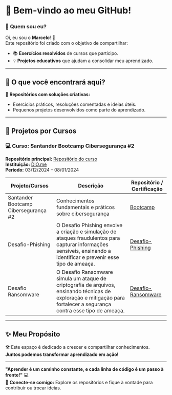 # 👋 Bem-vindo ao meu GitHub!  

### 🌟 Quem sou eu?  
Oi, eu sou o **Marcelo**! 🚀  
Este repositório foi criado com o objetivo de compartilhar:  
- 📚 **Exercícios resolvidos** de cursos que participo.  
- 💡 **Projetos educativos** que ajudam a consolidar meu aprendizado.  

---

## 🐾 O que você encontrará aqui?  
📂 **Repositórios com soluções criativas:**  
- Exercícios práticos, resoluções comentadas e ideias úteis.  
- Pequenos projetos desenvolvidos como parte do aprendizado.  
<!--
💻 **Tecnologias que exploro:**  
- React, JavaScript, Tailwind CSS, Next.js e mais!  

🌟 **Inspiração para outros estudantes:**  
- Se algo te ajudar ou inspirar, deixa uma ⭐!  
-->
---

## 🚀 Projetos por Cursos  

### 💻 Curso: Santander Bootcamp Cibersegurança #2
**Repositório principal:** [Repositório do curso](https://github.com/Marcelodevs013/Santander-Bootcamp-Ciberseguranca)  
**Instituição:** [DIO.me](https://web.dio.me/)  
**Período:** 03/12/2024 – 08/01/2024  

| Projeto/Cursos  | Descrição                                                                                   | Repositório / Certificação                                                |
|-----------------|---------------------------------------------------------------------------------------------|---------------------------------------------------------------------------|
|Santander Bootcamp Cibersegurança #2   | Conhecimentos fundamentais e práticos sobre cibersegurança | [Bootcamp](https://github.com/Marcelodevs013/Santander-Bootcamp-Ciberseguranca)                      |
|Desafio-Phishing| O Desafio Phishing envolve a criação e simulação de ataques fraudulentos para capturar informações sensíveis, ensinando a identificar e prevenir esse tipo de ameaça. | [Desafio-Phishing](https://github.com/Marcelodevs013/Desafio-Phishing-para-captura-de-senhas-do-Intagram)                        |
| Desafio Ransomware  | O Desafio Ransomware simula um ataque de criptografia de arquivos, ensinando técnicas de exploração e mitigação para fortalecer a segurança contra esse tipo de ameaça.| [Desafio-Ransomware](https://github.com/Marcelodevs013/Desafio-Ransomware) |

---

<!--

### 💻 Curso: Ri Happy - Front-end do Zero
**Repositório principal:** [Repositório do curso](https://github.com/marcelofdsantos/fundamentos-de-programacao)  
**Instituição:** [DIO.me](https://www.dio.me/)  
**Período:** Janeiro de 2024 – Maio de 2024  

| Projeto/Cursos  | Descrição                                                                                   | Link                                                                                 |
|-----------------|---------------------------------------------------------------------------------------------|--------------------------------------------------------------------------------------|
| Divina Pizza    | Um aplicativo interativo para pizzarias com personalização de ingredientes e pedidos online. | [Divina Pizza](https://github.com/marcelofdsantos/divina-pizza)                      |
| Burger Star     | Cardápio dinâmico para hambúrgueres com tema claro/escuro e design responsivo.               | [Burger Star](https://github.com/marcelofdsantos/burger-star)                        |
| Meu Portfólio   | Apresentação dos meus projetos, habilidades e contato, desenvolvido com Next.js e TailwindCSS. | [Meu Portfólio](https://github.com/marcelofdsantos/meu-portfolio)                    |
---
### 💻 Curso: Desenvolvimento Front-End  
**Instituição:** [DevSoluX Academy](https://devsolux.com)  
**Período:** Janeiro de 2024 – Maio de 2024  
| Projeto         | Descrição                                                                                   | Link                                                                                 |
|-----------------|---------------------------------------------------------------------------------------------|--------------------------------------------------------------------------------------|
| Divina Pizza    | Um aplicativo interativo para pizzarias com personalização de ingredientes e pedidos online. | [Divina Pizza](https://github.com/marcelofdsantos/divina-pizza)                      |
| Burger Star     | Cardápio dinâmico para hambúrgueres com tema claro/escuro e design responsivo.               | [Burger Star](https://github.com/marcelofdsantos/burger-star)                        |
| Meu Portfólio   | Apresentação dos meus projetos, habilidades e contato, desenvolvido com Next.js e TailwindCSS. | [Meu Portfólio](https://github.com/marcelofdsantos/meu-portfolio)                    |
---

### 💻 Curso: Desenvolvimento Front-End  
**Instituição:** [DevSoluX Academy](https://devsolux.com)  
**Período:** Janeiro de 2024 – Maio de 2024  
| Projeto         | Descrição                                                                                   | Link                                                                                 |
|-----------------|---------------------------------------------------------------------------------------------|--------------------------------------------------------------------------------------|
| Divina Pizza    | Um aplicativo interativo para pizzarias com personalização de ingredientes e pedidos online. | [Divina Pizza](https://github.com/marcelofdsantos/divina-pizza)                      |
| Burger Star     | Cardápio dinâmico para hambúrgueres com tema claro/escuro e design responsivo.               | [Burger Star](https://github.com/marcelofdsantos/burger-star)                        |
| Meu Portfólio   | Apresentação dos meus projetos, habilidades e contato, desenvolvido com Next.js e TailwindCSS. | [Meu Portfólio](https://github.com/marcelofdsantos/meu-portfolio)                    |

---
-->
## ✨ Meu Propósito  
🛠️ Este espaço é dedicado a crescer e compartilhar conhecimentos.  
**Juntos podemos transformar aprendizado em ação!**  

---

**"Aprender é um caminho constante, e cada linha de código é um passo à frente!"** 💻  
🔗 **Conecte-se comigo:** Explore os repositórios e fique à vontade para contribuir ou trocar ideias.  
